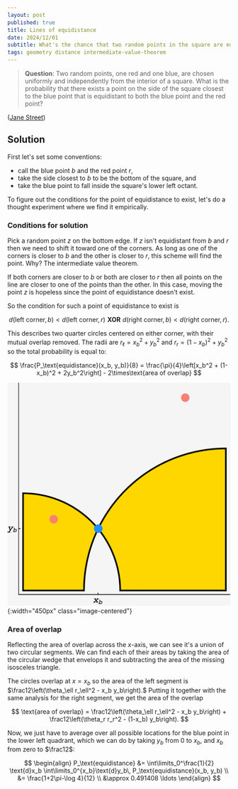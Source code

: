 ```yaml
---
layout: post
published: true
title: Lines of equidistance
date: 2024/12/01
subtitle: What's the chance that two random points in the square are equidistant from some random point on the side that's closest to one of them?
tags: geometry distance intermediate-value-theorem
---
```


>**Question**: Two random points, one red and one blue, are chosen uniformly and independently from the interior of a square. What is the probability that there exists a point on the side of the square closest to the blue point that is equidistant to both the blue point and the red point?

<!--more-->

([Jane Street](https://www.janestreet.com/puzzles/beside-the-point-index/))

## Solution

First let's set some conventions:

- call the blue point $b$ and the red point $r$,
- take the side closest to $b$ to be the bottom of the square, and
- take the blue point to fall inside the square's lower left octant.

To figure out the conditions for the point of equidistance to exist, let's do a thought experiment where we find it empirically. 

### Conditions for solution

Pick a random point $z$ on the bottom edge. If $z$ isn't equidistant from $b$ and $r$ then we need to shift it toward one of the corners. As long as one of the corners is closer to $b$ and the other is closer to $r$, this scheme will find the point. Why? The intermediate value theorem. 

If both corners are closer to $b$ or both are closer to $r$ then all points on the line are closer to one of the points than the other. In this case, moving the point $z$ is hopeless since the point of equidistance doesn't exist.

So the condition for such a point of equidistance to exist is 

$$ d(\text{left corner}, b) < d(\text{left corner},r)\,\, \mathbf{XOR}\,\,  d(\text{right corner},b) < d(\text{right corner},r). $$

<!-- Putting this to symbols, we get:

$$ x_r^2 + y_r^2 < x_b^2 + y_b^2 \,\,\mathbf{XOR}\,\, (x_r-1)^2 + y_r^2 < (x_b-1)^2 + y_b^2. $$ -->

This describes two quarter circles centered on either corner, with their mutual overlap removed. 
The radii are $r_\ell = x_b^2 + y_b^2$ and $r_r = (1-x_b)^2 + y_b^2$ so the total probability is equal to:

$$ \frac{P_\text{equidistance}(x_b, y_b)}{8} = \frac{\pi}{4}\left[x_b^2 + (1-x_b)^2 + 2y_b^2\right] - 2\times\text{area of overlap} $$

![](/img/2024-12-01-region-plot.png){:width="450px" class="image-centered"}

### Area of overlap

Reflecting the area of overlap across the $x$-axis, we can see it's a union of two circular segments. We can find each of their areas by taking the area of the circular wedge that envelops it and subtracting the area of the missing isosceles triangle. 

The circles overlap at $x = x_b$ so the area of the left segment is $\frac12\left(\theta_\ell r_\ell^2 - x_b y_b\right).$ Putting it together with the same analysis for the right segment, we get the area of the overlap

$$ \text{area of overlap} = \frac12\left(\theta_\ell r_\ell^2 - x_b y_b\right) + \frac12\left(\theta_r r_r^2 - (1-x_b) y_b\right). $$ 

<!-- and the total probability that a random red point has a line of equidistance with the blue point is 

$$ P_\text{equidistance}(x_b, y_b) = 8\left(\frac{\pi}{4}\left[{r_\ell}^2 + r_r^2\right] - \left[\frac12\left(\theta_\ell {r_\ell}^2 - x_b y_b\right) + \frac12\left(\theta_r r_r^2 - (1-x_b) y_b\right)\right]\right). $$ -->

Now, we just have to average over all possible locations for the blue point in the lower left quadrant, which we can do by taking $y_b$ from $0$ to $x_b,$ and $x_b$ from zero to $\frac12$:

$$ 
  \begin{align}
    P_\text{equidistance} &= \int\limits_0^\frac{1}{2} \text{d}x_b \int\limits_0^{x_b}\text{d}y_b\, P_\text{equidistance}(x_b, y_b) \\
                          &= \frac{1+2\pi-\log 4}{12} \\
                          &\approx 0.491408 \ldots 
   \end{align} 
$$


<br>

